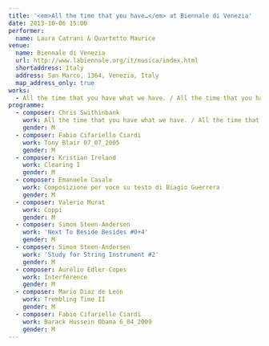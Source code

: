 ```yaml
---
title: '<em>All the time that you have…</em> at Biennale di Venezia'
date: 2013-10-06 15:00
performer:
  name: Laura Catrani & Quartetto Maurice
venue:
  name: Biennale di Venezia
  url: http://www.labiennale.org/it/musica/index.html
  shortaddress: Italy
  address: San Marco, 1364, Venezia, Italy
  map_address_only: true
works:
  - All the time that you have what we have. / All the time that you have.
programme:
  - composer: Chris Swithinbank
    work: All the time that you have what we have. / All the time that you have.
    gender: M
  - composer: Fabio Cifariello Ciardi
    work: Tony Blair 07_07_2005
    gender: M
  - composer: Kristian Ireland
    work: Clearing I
    gender: M
  - composer: Emanuele Casale
    work: Composizione per voce su testo di Biagio Guerrera
    gender: M
  - composer: Valerio Murat
    work: Coppi
    gender: M
  - composer: Simon Steen-Andersen
    work: 'Next To Beside Besides #0+4'
    gender: M
  - composer: Simon Steen-Andersen
    work: 'Study for String Instrument #2'
    gender: M
  - composer: Aurélio Edler-Copes
    work: Interférence
    gender: M
  - composer: Mario Diaz de León
    work: Trembling Time II
    gender: M
  - composer: Fabio Cifariello Ciardi
    work: Barack Hussein Obama 6_04_2009
    gender: M
---
```

